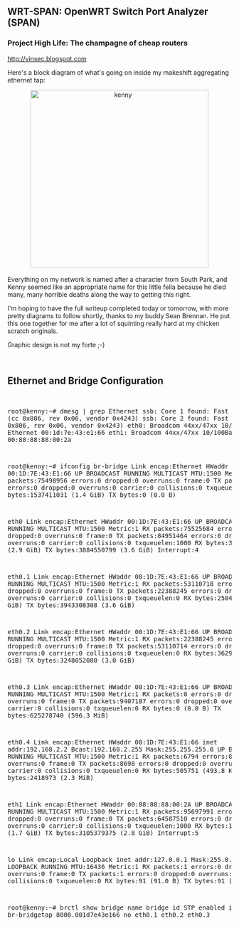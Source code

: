 <h2>WRT-SPAN: OpenWRT Switch Port Analyzer (SPAN)</h2>
<h3>Project High Life: The champagne of cheap routers</h3>

http://vinsec.blogspot.com

Here's a block diagram of what's going on inside my makeshift aggregating ethernet tap:<br />

<div class="separator" style="clear: both; text-align: center;">
  <a href="http://4.bp.blogspot.com/-M2VNQ9loqn8/T61oGYhsbMI/AAAAAAAAAE0/VcdiLoEO-vM/s1600/Kenny-inkscape.png"
    imageanchor="1" style="margin-left: 1em; margin-right: 1em;">
    <img alt="kenny" title="kenny" width="400" border="0"
      src="http://4.bp.blogspot.com/-M2VNQ9loqn8/T61oGYhsbMI/AAAAAAAAAE0/VcdiLoEO-vM/s1600/Kenny-inkscape.png"/>
  </a>
</div>
<br />
Everything on my network is named after a character from South Park, and Kenny seemed like an appropriate name for this little fella because he died many, many horrible deaths along the way to getting this right.

I'm hoping to have the full writeup completed today or tomorrow, with more pretty diagrams to follow shortly, thanks to my buddy Sean Brennan. He put this one together for me after a lot of squinting really hard at my chicken scratch originals.

Graphic design is not my forte ;-)

<br />
<h2>Ethernet and Bridge Configuration</h2>
<pre>

root@kenny:~# dmesg | grep Ethernet
ssb: Core 1 found: Fast Ethernet (cc 0x806, rev 0x06, vendor 0x4243)
ssb: Core 2 found: Fast Ethernet (cc 0x806, rev 0x06, vendor 0x4243)
eth0: Broadcom 44xx/47xx 10/100BaseT Ethernet 00:1d:7e:43:e1:66
eth1: Broadcom 44xx/47xx 10/100BaseT Ethernet 00:88:88:88:00:2a



root@kenny:~# ifconfig
br-bridge Link encap:Ethernet  HWaddr 00:1D:7E:43:E1:66
          UP BROADCAST RUNNING MULTICAST  MTU:1500  Metric:1
          RX packets:75498956 errors:0 dropped:0 overruns:0 frame:0
          TX packets:0 errors:0 dropped:0 overruns:0 carrier:0
          collisions:0 txqueuelen:0
          RX bytes:1537411031 (1.4 GiB)  TX bytes:0 (0.0 B)

eth0      Link encap:Ethernet  HWaddr 00:1D:7E:43:E1:66
          UP BROADCAST RUNNING MULTICAST  MTU:1500  Metric:1
          RX packets:75525684 errors:0 dropped:0 overruns:0 frame:0
          TX packets:84951464 errors:0 dropped:0 overruns:0 carrier:0
          collisions:0 txqueuelen:1000
          RX bytes:3219450758 (2.9 GiB)  TX bytes:3884550799 (3.6 GiB)
          Interrupt:4

eth0.1    Link encap:Ethernet  HWaddr 00:1D:7E:43:E1:66
          UP BROADCAST RUNNING MULTICAST  MTU:1500  Metric:1
          RX packets:53110718 errors:0 dropped:0 overruns:0 frame:0
          TX packets:22388245 errors:0 dropped:0 overruns:0 carrier:0
          collisions:0 txqueuelen:0
          RX bytes:2504502284 (2.3 GiB)  TX bytes:3943308308 (3.6 GiB)

eth0.2    Link encap:Ethernet  HWaddr 00:1D:7E:43:E1:66
          UP BROADCAST RUNNING MULTICAST  MTU:1500  Metric:1
          RX packets:22388245 errors:0 dropped:0 overruns:0 frame:0
          TX packets:53110714 errors:0 dropped:0 overruns:0 carrier:0
          collisions:0 txqueuelen:0
          RX bytes:3629872878 (3.3 GiB)  TX bytes:3248052080 (3.0 GiB)

eth0.3    Link encap:Ethernet  HWaddr 00:1D:7E:43:E1:66
          UP BROADCAST RUNNING MULTICAST  MTU:1500  Metric:1
          RX packets:0 errors:0 dropped:0 overruns:0 frame:0
          TX packets:9407187 errors:0 dropped:0 overruns:0 carrier:0
          collisions:0 txqueuelen:0
          RX bytes:0 (0.0 B)  TX bytes:625278740 (596.3 MiB)

eth0.4    Link encap:Ethernet  HWaddr 00:1D:7E:43:E1:66
          inet addr:192.168.2.2  Bcast:192.168.2.255  Mask:255.255.255.0
          UP BROADCAST RUNNING MULTICAST  MTU:1500  Metric:1
          RX packets:6794 errors:0 dropped:0 overruns:0 frame:0
          TX packets:8698 errors:0 dropped:0 overruns:0 carrier:0
          collisions:0 txqueuelen:0
          RX bytes:505751 (493.8 KiB)  TX bytes:2418973 (2.3 MiB)

eth1      Link encap:Ethernet  HWaddr 00:88:88:88:00:2A
          UP BROADCAST RUNNING MULTICAST  MTU:1500  Metric:1
          RX packets:95697991 errors:0 dropped:0 overruns:0 frame:0
          TX packets:64587510 errors:0 dropped:0 overruns:0 carrier:0
          collisions:0 txqueuelen:1000
          RX bytes:1880088266 (1.7 GiB)  TX bytes:3105379375 (2.8 GiB)
          Interrupt:5

lo        Link encap:Local Loopback
          inet addr:127.0.0.1  Mask:255.0.0.0
          UP LOOPBACK RUNNING  MTU:16436  Metric:1
          RX packets:1 errors:0 dropped:0 overruns:0 frame:0
          TX packets:1 errors:0 dropped:0 overruns:0 carrier:0
          collisions:0 txqueuelen:0
          RX bytes:91 (91.0 B)  TX bytes:91 (91.0 B)



root@kenny:~# brctl show
bridge name     bridge id               STP enabled     interfaces
br-bridgetap    8000.001d7e43e166       no              eth0.1
                                                        eth0.2
                                                        eth0.3
                                                        
</pre>